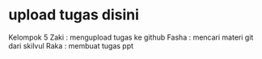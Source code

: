 # upload tugas disini

Kelompok 5
Zaki : mengupload tugas ke github
Fasha : mencari materi git dari skilvul
Raka : membuat tugas ppt
